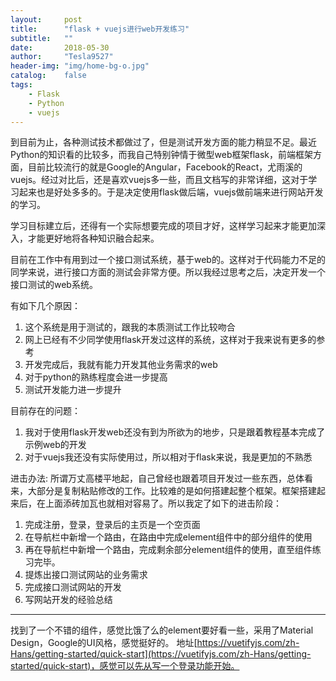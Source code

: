 ```yaml
---
layout:     post
title:      "flask + vuejs进行web开发练习"
subtitle:   ""
date:       2018-05-30
author:     "Tesla9527"
header-img: "img/home-bg-o.jpg"
catalog:    false
tags:
    - Flask
    - Python
    - vuejs
---
```


到目前为止，各种测试技术都做过了，但是测试开发方面的能力稍显不足。最近Python的知识看的比较多，而我自己特别钟情于微型web框架flask，前端框架方面，目前比较流行的就是Google的Angular，Facebook的React，尤雨溪的vuejs。经过对比后，还是喜欢vuejs多一些，而且文档写的非常详细，这对于学习起来也是好处多多的。于是决定使用flask做后端，vuejs做前端来进行网站开发的学习。

学习目标建立后，还得有一个实际想要完成的项目才好，这样学习起来才能更加深入，才能更好地将各种知识融合起来。

目前在工作中有用到过一个接口测试系统，基于web的。这样对于代码能力不足的同学来说，进行接口方面的测试会非常方便。所以我经过思考之后，决定开发一个接口测试的web系统。

有如下几个原因：
1. 这个系统是用于测试的，跟我的本质测试工作比较吻合
2. 网上已经有不少同学使用flask开发过这样的系统，这样对于我来说有更多的参考
3. 开发完成后，我就有能力开发其他业务需求的web
4. 对于python的熟练程度会进一步提高
5. 测试开发能力进一步提升

目前存在的问题：
1. 我对于使用flask开发web还没有到为所欲为的地步，只是跟着教程基本完成了示例web的开发
2. 对于vuejs我还没有实际使用过，所以相对于flask来说，我是更加的不熟悉

进击办法:
所谓万丈高楼平地起，自己曾经也跟着项目开发过一些东西，总体看来，大部分是复制粘贴修改的工作。比较难的是如何搭建起整个框架。框架搭建起来后，在上面添砖加瓦也就相对容易了。所以我定了如下的进击阶段：
1. 完成注册，登录，登录后的主页是一个空页面
2. 在导航栏中新增一个路由，在路由中完成element组件中的部分组件的使用
3. 再在导航栏中新增一个路由，完成剩余部分element组件的使用，直至组件练习完毕。
4. 提炼出接口测试网站的业务需求
5. 完成接口测试网站的开发
6. 写网站开发的经验总结

---

找到了一个不错的组件，感觉比饿了么的element要好看一些，采用了Material Design，Google的UI风格，感觉挺好的。
地址[https://vuetifyjs.com/zh-Hans/getting-started/quick-start](https://vuetifyjs.com/zh-Hans/getting-started/quick-start)，感觉可以先从写一个登录功能开始。